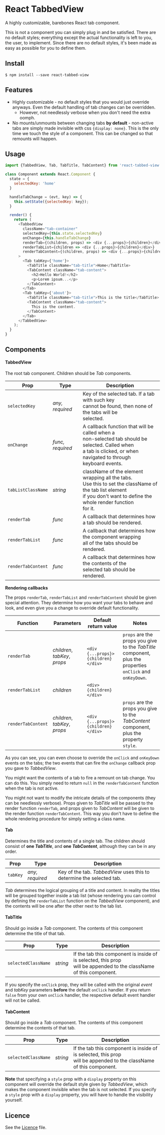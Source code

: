 # React TabbedView

A highly customizable, barebones React tab component.

This is not a component you can simply plug in and be satisfied. There are
no default styles; everything except the actual functionality is left to you,
the user, to implement. Since there are no default styles, it's been made
as easy as possible for you to define them.

## Install

```
$ npm install --save react-tabbed-view
```

## Features

* Highly customizable - no default styles that you would just override anyways.
Even the default handling of tab changes can be overridden.
    * However, not needlessly verbose when you don't need the extra oomph.
* No mounts/unmounts between changing tabs **by default** - non-active tabs are simply
made invisible with css `{display: none}`. This is the only time we touch the style
of a component. This can be changed so that remounts will happen.

## Usage

```js
import {TabbedView, Tab, TabTitle, TabContent} from 'react-tabbed-view';

class Component extends React.Component {
  state = {
    selectedKey: 'home'
  }

  handleTabChange = (evt, key) => {
    this.setState({selectedKey: key});
  }

  render() {
    return (
      <TabbedView 
        className="tab-container"
        selectedKey={this.state.selectedKey} 
        onChange={this.handleTabChange}
        renderTab={(children, props) => <div {...props}>{children}</div>}
        renderTabList={children => <div {...props}>{children}</div>}
        renderTabContent={(children, props) => <div {...props}>{children}</div>}
      >
        <Tab tabKey={'home'}>
          <TabTitle className="tab-title">Home</TabTitle>
          <TabContent className="tab-content">
            <h2>Hello World!</h2>
            <p>Lorem ipsum...</p>
          </TabContent>
        </Tab>
        <Tab tabKey={'about'}>
          <TabTitle className="tab-title">This is the title</TabTitle>
          <TabContent className="tab-content">
            This is the content.
          </TabContent>
        </Tab>
      </TabbedView>
    );
  }
}
```

## Components

#### TabbedView

The root tab component. Children should be *Tab* components.

**Prop**|**Type**|**Description**
--------|--------|---------------
`selectedKey`|*any, required*|Key of the selected tab. If a tab with such key<br>cannot be found, then none of the tabs will be<br>selected.
`onChange`|*func, required*|A callback function that will be called when a<br>non-selected tab should be selected. Called when<br>a tab is clicked, or when navigated to through<br>keyboard events.
`tabListClassName`|*string*|className of the element wrapping all the tabs.<br>Use this to set the className of the tab list element<br>if you don't want to define the whole render function<br>for it.
`renderTab`|*func*|A callback that determines how a tab should be rendered.
`renderTabList`|*func*|A callback that determines how the component wrapping<br>all of the tabs should be rendered.
`renderTabContent`|*func*|A callback that determines how the contents of the<br>selected tab should be rendered.

**Rendering callbacks**

The props `renderTab`, `renderTabList` and `renderTabContent` should be given
special attention. They determine how you want your tabs to behave and look,
and even give you a change to override default functionality.

**Function**|**Parameters**|**Default return value**|**Notes**
------------|--------------|------------------------|---------
`renderTab`|*children*, *tabKey*, *props*|`<div {...props}>{children}</div>`|`props` are the props you give to the *TabTitle* component,<br>plus the properties `onClick` and `onKeyDown`.
`renderTabList`|*children*|`<div>{children}</div>`| 
`renderTabContent`|*children*, *tabKey*, *props*|`<div {...props}>{children}</div>`|`props` are the props you give to the *TabContent* component,<br>plus the property `style`.

As you can see, you can even choose to override the `onClick` and `onKeyDown` events
on the tabs; the two events that can fire the `onChange` callback prop you gave to
*TabbedView*.

You might want the contents of a tab to fire a remount on tab change. You can do this.
You simply need to return `null` in the `renderTabContent` function when the tab is not active.

You might not want to modify the intricate details of the components (they can be
needlessly verbose). Props given to *TabTitle* will be passed to the render function
`renderTab`, and props given to *TabContent* will be given to the render function
`renderTabContent`. This way you don't have to define the whole rendering procedure
for simply setting a class name.

#### Tab

Determines the title and contents of a single tab. The children should consist of
**one *TabTitle***, and **one *TabContent***, although they can be in any order.

**Prop**|**Type**|**Description**
--------|--------|---------------
`tabKey`|*any, required*|Key of the tab. *TabbedView* uses this to determine the selected tab.

*Tab* determines the logical grouping of a title and content. In reality
the titles will be grouped together inside a tab list (whose rendering you can
control by defining the `renderTabList` function on the *TabbedView* component),
and the contents will be one after the other next to the tab list.

#### TabTitle

Should go inside a *Tab* component.
The contents of this component determine the title of that tab.

**Prop**|**Type**|**Description**
--------|--------|---------------
`selectedClassName`|*string*|If the tab this component is inside of is selected, this prop<br>will be appended to the className of this component.

If you specify the `onClick` prop, they will be called with the original *event* 
and *tabKey* parameters **before** the default `onClick` handler. If you return 
`false` from your own `onClick` handler, the respective default event handler 
will not be called.

#### TabContent

Should go inside a *Tab* component.
The contents of this component determine the contents of that tab.

**Prop**|**Type**|**Description**
--------|--------|---------------
`selectedClassName`|*string*|If the tab this component is inside of is selected, this prop<br>will be appended to the className of this component.

**Note** that specifying a `style` prop with a `display` property on this component 
will override the default style given by *TabbedView*, which makes the component
invisible when the tab is not selected. If you specify a `style` prop with 
a `display` property, you will have to handle the visibility yourself.

## Licence

See the [Licence](LICENCE) file.
